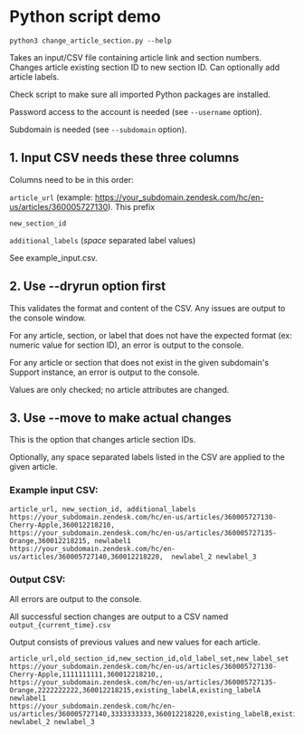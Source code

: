 # Python script demo

```python3 change_article_section.py --help```

Takes an input/CSV file containing article link and section numbers. Changes article existing section ID to new section ID. Can optionally add article labels.

Check script to make sure all imported Python packages are installed.

Password access to the account is needed (see `--username` option).

Subdomain is needed (see `--subdomain` option).

## 1. Input CSV needs these three columns

Columns need to be in this order:

`article_url`  (example: https://your_subdomain.zendesk.com/hc/en-us/articles/360005727130). This prefix

`new_section_id`  

`additional_labels` (_space_ separated label values)

See example_input.csv.

## 2. Use --dryrun option first
This validates the format and content of the CSV. Any issues are output to the console window.

For any article, section, or label that does not have the expected format (ex: numeric value for section ID), an error is output to the console.

For any article or section that does not exist in the given subdomain's Support instance, an error is output to the console.

Values are only checked; no article attributes are changed.

## 3. Use --move to make actual changes

This is the option that changes article section IDs.

Optionally, any space separated labels listed in the CSV are applied to the given article.


### Example input CSV:
```
article_url, new_section_id, additional_labels
https://your_subdomain.zendesk.com/hc/en-us/articles/360005727130-Cherry-Apple,360012218210,
https://your_subdomain.zendesk.com/hc/en-us/articles/360005727135-Orange,360012218215, newlabel1
https://your_subdomain.zendesk.com/hc/en-us/articles/360005727140,360012218220,  newlabel_2 newlabel_3
```

### Output CSV:
All errors are output to the console.

All successful section changes are output to a CSV named `output_{current_time}.csv`

Output consists of previous values and new values for each article.
```
article_url,old_section_id,new_section_id,old_label_set,new_label_set
https://your_subdomain.zendesk.com/hc/en-us/articles/360005727130-Cherry-Apple,1111111111,360012218210,,
https://your_subdomain.zendesk.com/hc/en-us/articles/360005727135-Orange,2222222222,360012218215,existing_labelA,existing_labelA newlabel1
https://your_subdomain.zendesk.com/hc/en-us/articles/360005727140,3333333333,360012218220,existing_labelB,existing_labelB newlabel_2 newlabel_3
```
